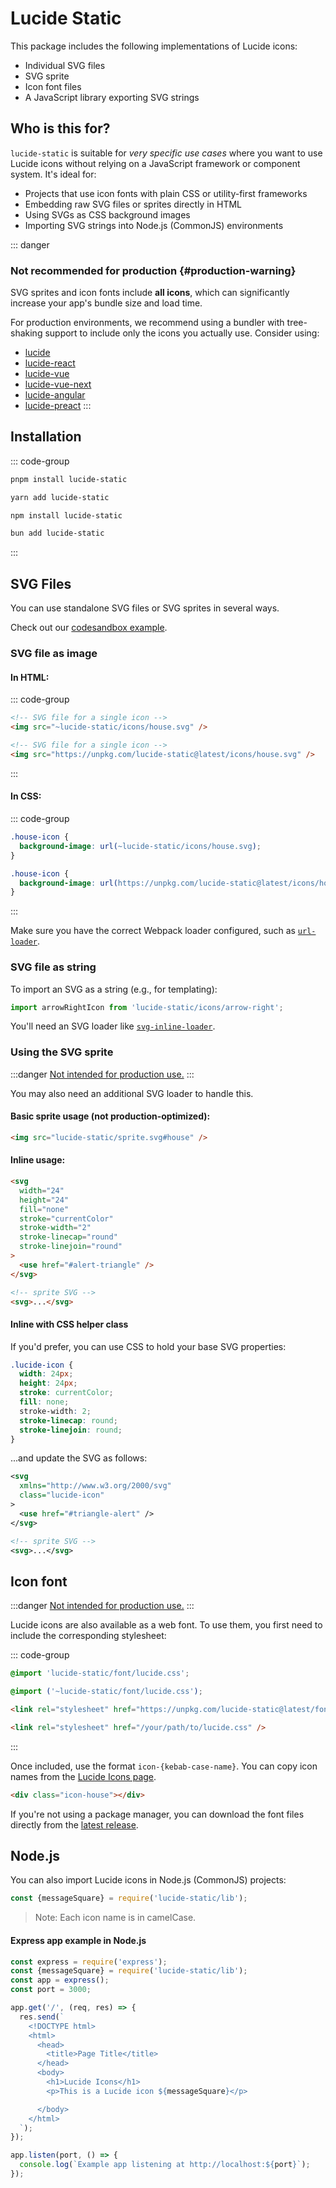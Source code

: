 # Lucide Static

This package includes the following implementations of Lucide icons:

- Individual SVG files
- SVG sprite
- Icon font files
- A JavaScript library exporting SVG strings

## Who is this for?

`lucide-static` is suitable for _very specific use cases_ where you want to use Lucide icons without relying on a JavaScript framework or component system. It's ideal for:

- Projects that use icon fonts with plain CSS or utility-first frameworks
- Embedding raw SVG files or sprites directly in HTML
- Using SVGs as CSS background images
- Importing SVG strings into Node.js (CommonJS) environments

::: danger
### Not recommended for production {#production-warning}

SVG sprites and icon fonts include **all icons**, which can significantly increase your app's bundle size and load time.

For production environments, we recommend using a bundler with tree-shaking support to include only the icons you actually use. Consider using:

- [lucide](lucide)
- [lucide-react](lucide-react)
- [lucide-vue](lucide-vue)
- [lucide-vue-next](lucide-vue-next)
- [lucide-angular](lucide-angular)
- [lucide-preact](lucide-preact)
:::

## Installation

::: code-group

```sh [pnpm]
pnpm install lucide-static
```

```sh [yarn]
yarn add lucide-static
```

```sh [npm]
npm install lucide-static
```

```sh [bun]
bun add lucide-static
```

:::

## SVG Files

You can use standalone SVG files or SVG sprites in several ways.

Check out our [codesandbox example](https://codesandbox.io/s/using-the-svg-sprite-lz1kk).

### SVG file as image

#### In HTML:

::: code-group

```html [Webpack]
<!-- SVG file for a single icon -->
<img src="~lucide-static/icons/house.svg" />
```

```html [CDN]
<!-- SVG file for a single icon -->
<img src="https://unpkg.com/lucide-static@latest/icons/house.svg" />
```

:::

#### In CSS:

::: code-group

```css [Webpack]
.house-icon {
  background-image: url(~lucide-static/icons/house.svg);
}
```

```css [CDN]
.house-icon {
  background-image: url(https://unpkg.com/lucide-static@latest/icons/house.svg);
}
```

:::

Make sure you have the correct Webpack loader configured, such as [`url-loader`](https://v4.webpack.js.org/loaders/url-loader/).

### SVG file as string

To import an SVG as a string (e.g., for templating):

```js
import arrowRightIcon from 'lucide-static/icons/arrow-right';
```

You'll need an SVG loader like [`svg-inline-loader`](https://v4.webpack.js.org/loaders/svg-inline-loader/).

### Using the SVG sprite

:::danger
[Not intended for production use.](#production-warning)
:::

You may also need an additional SVG loader to handle this.

#### Basic sprite usage (not production-optimized):

```html
<img src="lucide-static/sprite.svg#house" />
```

#### Inline usage:

```html
<svg
  width="24"
  height="24"
  fill="none"
  stroke="currentColor"
  stroke-width="2"
  stroke-linecap="round"
  stroke-linejoin="round"
>
  <use href="#alert-triangle" />
</svg>

<!-- sprite SVG -->
<svg>...</svg>
```

#### Inline with CSS helper class

If you'd prefer, you can use CSS to hold your base SVG properties:

```css
.lucide-icon {
  width: 24px;
  height: 24px;
  stroke: currentColor;
  fill: none;
  stroke-width: 2;
  stroke-linecap: round;
  stroke-linejoin: round;
}
```

...and update the SVG as follows:

```xml
<svg
  xmlns="http://www.w3.org/2000/svg"
  class="lucide-icon"
>
  <use href="#triangle-alert" />
</svg>

<!-- sprite SVG -->
<svg>...</svg>
```

## Icon font

:::danger
[Not intended for production use.](#production-warning)
:::

Lucide icons are also available as a web font. To use them, you first need to include the corresponding stylesheet:

::: code-group

```css [Vite]
@import 'lucide-static/font/lucide.css';
```

```css [Webpack]
@import ('~lucide-static/font/lucide.css');
```

```html [CDN]
<link rel="stylesheet" href="https://unpkg.com/lucide-static@latest/font/lucide.css" />
```

```html [Static asset]
<link rel="stylesheet" href="/your/path/to/lucide.css" />
```

:::

Once included, use the format `icon-{kebab-case-name}`. You can copy icon names from the [Lucide Icons page](https://lucide.dev/icons).

```html
<div class="icon-house"></div>
```

If you're not using a package manager, you can download the font files directly from the [latest release](https://github.com/lucide-icons/lucide/releases/latest).

## Node.js

You can also import Lucide icons in Node.js (CommonJS) projects:

```js
const {messageSquare} = require('lucide-static/lib');
```

> Note: Each icon name is in camelCase.

#### Express app example in Node.js

```js
const express = require('express');
const {messageSquare} = require('lucide-static/lib');
const app = express();
const port = 3000;

app.get('/', (req, res) => {
  res.send(`
    <!DOCTYPE html>
    <html>
      <head>
        <title>Page Title</title>
      </head>
      <body>
        <h1>Lucide Icons</h1>
        <p>This is a Lucide icon ${messageSquare}</p>

      </body>
    </html>
  `);
});

app.listen(port, () => {
  console.log(`Example app listening at http://localhost:${port}`);
});
```
